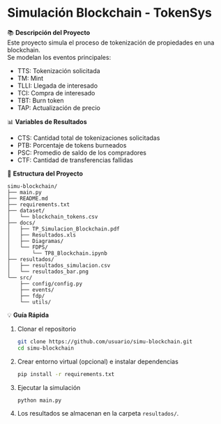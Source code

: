 # Simulación Blockchain - TokenSys

📚 **Descripción del Proyecto**  
Este proyecto simula el proceso de tokenización de propiedades en una blockchain.  
Se modelan los eventos principales:  
- TTS: Tokenización solicitada  
- TM: Mint  
- TLLI: Llegada de interesado  
- TCI: Compra de interesado  
- TBT: Burn token  
- TAP: Actualización de precio  

📊 **Variables de Resultados**  
- CTS: Cantidad total de tokenizaciones solicitadas  
- PTB: Porcentaje de tokens burneados  
- PSC: Promedio de saldo de los compradores  
- CTF: Cantidad de transferencias fallidas  

📑 **Estructura del Proyecto**  
```
simu-blockchain/
├── main.py
├── README.md
├── requirements.txt
├── dataset/
│   └── blockchain_tokens.csv
├── docs/
│   ├── TP_Simulacion_Blockchain.pdf
│   ├── Resultados.xls
│   ├── Diagramas/
│   └── FDPS/
│       └── TP8_Blockchain.ipynb
├── resultados/
│   ├── resultados_simulacion.csv
│   └── resultados_bar.png
└── src/
    ├── config/config.py
    ├── events/
    ├── fdp/
    └── utils/
```

💡 **Guía Rápida**  
1. Clonar el repositorio  
   ```bash
   git clone https://github.com/usuario/simu-blockchain.git
   cd simu-blockchain
   ```

2. Crear entorno virtual (opcional) e instalar dependencias  
   ```bash
   pip install -r requirements.txt
   ```

3. Ejecutar la simulación  
   ```bash
   python main.py
   ```

4. Los resultados se almacenan en la carpeta `resultados/`.  
